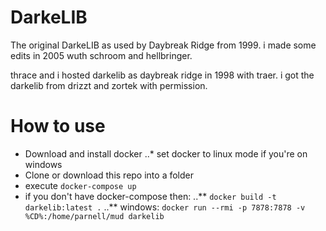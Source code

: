 # DarkeLIB
The original DarkeLIB as used by Daybreak Ridge from 1999. i made some edits in 2005 wuth schroom and hellbringer.

thrace and i hosted darkelib as daybreak ridge in 1998 with traer. i got the darkelib from drizzt and zortek with permission.

# How to use

* Download and install docker
..* set docker to linux mode if you're on windows
* Clone or download this repo into a folder
* execute `docker-compose up`
* if you don't have docker-compose then:
..** `docker build -t darkelib:latest .`
..** windows: `docker run --rmi -p 7878:7878 -v %CD%:/home/parnell/mud darkelib`

